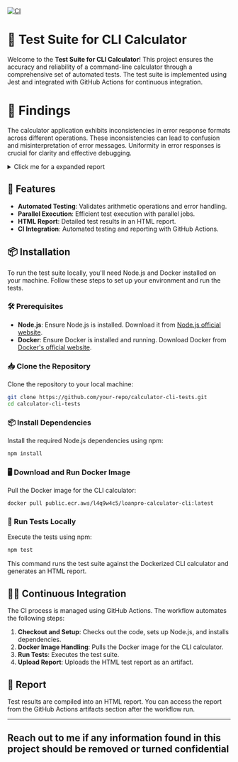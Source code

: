 [![CI](https://github.com/abanzy/SDET-Coding-Challenge/actions/workflows/ci.yml/badge.svg)](https://github.com/abanzy/SDET-Coding-Challenge/actions/workflows/ci.yml)
# 🧪 Test Suite for CLI Calculator

Welcome to the **Test Suite for CLI Calculator**! This project ensures the accuracy and reliability of a command-line calculator through a comprehensive set of automated tests. The test suite is implemented using Jest and integrated with GitHub Actions for continuous integration.

# 🔎 Findings
The calculator application exhibits inconsistencies in error response formats across different operations. These inconsistencies can lead to confusion and misinterpretation of error messages. Uniformity in error responses is crucial for clarity and effective debugging.

<details>
  <summary>Click me for a expanded report</summary>


## 🐛  Bug Report: Addition Operation Failure

## Summary

The test for adding very large numbers (`1e10 + -1e10`) isn't working as expected! It should give us zero, but instead it's showing a strange result: `"Result: 31337"`.

It can be recreated by running the command

```sh
 docker run --rm public.ecr.aws/l4q9w4c5/loanpro-calculator-cli add 1e10 -1e10
```

**Where's the culprit hiding?**

The test case is in the file `tests/tests/add.spec.js` on line 34.
 Here's the test code snippet:

```javascript
test('add 1e10 + -1e10', () => {
  expect(runCalculator('add', 1e10, -1e10)).toBe('Result: 0');
});

```
## 🐛 Bug Report: Inconsistencies in Error Response Uniformity

## Summary

The calculator application shows inconsistencies in error response formats across different operations. Uniform error responses are crucial for clarity and effective debugging.

## Detailed Report
# User-Friendly Error Messages for Calculator Operations 🧮

## Addition Operation (`calculator.spec.js`)

1. **Test Case: `add invalid operands`**
   - **🔍 Current Response:** `'Invalid argument. Must be a numeric value.'`
   - **🚀 Ideal Response:** `'Error: Both numbers you entered must be valid numbers. Please check and try again.'`
     - **💡 Best Practice:** Clearly explain that both inputs should be numbers. Offer a simple and understandable error message.

2. **Test Case: `add missing operand`**
   - **🔍 Current Response:** `'Usage: cli-calculator operation operand1 operand2\nSupported operations: add, subtract, multiply, divide'`
   - **🚀 Ideal Response:** `'Error: You need to enter two numbers to add. Please use the format: operation operand1 operand2'`
     - **💡 Best Practice:** Inform the user that they need to provide two numbers and offer a brief guide on usage.

3. **Test Case: `add missing first operand`**
   - **🔍 Current Response:** `'Usage: cli-calculator operation operand1 operand2\nSupported operations: add, subtract, multiply, divide'`
   - **🚀 Ideal Response:** `'Error: You missed entering the first number. Please use the format: operation operand1 operand2'`
     - **💡 Best Practice:** Clearly state which number is missing and provide instructions on how to use the tool.

4. **Test Case: `add non-numeric first operand`**
   - **🔍 Current Response:** `'Invalid argument. Must be a numeric value.'`
   - **🚀 Ideal Response:** `'Error: The first number you entered is not valid. Please enter a proper number.'`
     - **💡 Best Practice:** Specify that the first number is incorrect and guide the user to enter a valid number.

5. **Test Case: `add non-numeric second operand`**
   - **🔍 Current Response:** `'Invalid argument. Must be a numeric value.'`
   - **🚀 Ideal Response:** `'Error: The second number you entered is not valid. Please enter a proper number.'`
     - **💡 Best Practice:** Indicate which number is incorrect and provide guidance to correct it.

## Subtraction Operation (`calculator.spec.js`)

1. **Test Case: `subtract invalid operand type`**
   - **🔍 Current Response:** `'Invalid argument. Must be a numeric value.'`
   - **🚀 Ideal Response:** `'Error: Both numbers you entered must be valid numbers. Please check and try again.'`
     - **💡 Best Practice:** Clearly state that both inputs need to be numbers and offer a simple error message.

2. **Test Case: `subtract missing second operand`**
   - **🔍 Current Response:** `'Usage: cli-calculator operation operand1 operand2\nSupported operations: add, subtract, multiply, divide'`
   - **🚀 Ideal Response:** `'Error: You need to enter two numbers to subtract. Please use the format: operation operand1 operand2'`
     - **💡 Best Practice:** Inform the user that both numbers are required and offer usage instructions.

3. **Test Case: `subtract missing first operand`**
   - **🔍 Current Response:** `'Usage: cli-calculator operation operand1 operand2\nSupported operations: add, subtract, multiply, divide'`
   - **🚀 Ideal Response:** `'Error: You missed entering the first number. Please use the format: operation operand1 operand2'`
     - **💡 Best Practice:** Clearly indicate which number is missing and provide instructions on how to use the tool.

4. **Test Case: `subtract non-numeric first operand`**
   - **🔍 Current Response:** `'Invalid argument. Must be a numeric value.'`
   - **🚀 Ideal Response:** `'Error: The first number you entered is not valid. Please enter a proper number.'`
     - **💡 Best Practice:** Specify that the first number is incorrect and guide the user to enter a valid number.

5. **Test Case: `subtract non-numeric second operand`**
   - **🔍 Current Response:** `'Invalid argument. Must be a numeric value.'`
   - **🚀 Ideal Response:** `'Error: The second number you entered is not valid. Please enter a proper number.'`
     - **💡 Best Practice:** Indicate which number is incorrect and provide guidance to correct it.

## Multiplication Operation (`calculator.spec.js`)

1. **Test Case: `multiply missing second operand`**
   - **🔍 Current Response:** `'Usage: cli-calculator operation operand1 operand2\nSupported operations: add, subtract, multiply, divide'`
   - **🚀 Ideal Response:** `'Error: You need to enter two numbers to multiply. Please use the format: operation operand1 operand2'`
     - **💡 Best Practice:** Inform the user that both numbers are required and provide clear instructions.

2. **Test Case: `multiply missing first operand`**
   - **🔍 Current Response:** `'Usage: cli-calculator operation operand1 operand2\nSupported operations: add, subtract, multiply, divide'`
   - **🚀 Ideal Response:** `'Error: You missed entering the first number.Please use the format: operation operand1 operand2'`
     - **💡 Best Practice:** Clearly state which number is missing and provide usage instructions.

3. **Test Case: `multiply non-numeric first operand`**
   - **🔍 Current Response:** `'Invalid argument. Must be a numeric value.'`
   - **🚀 Ideal Response:** `'Error: The first number you entered is not valid. Please enter a proper number.'`
     - **💡 Best Practice:** Clearly indicate which number is incorrect and ensure the message is specific.

4. **Test Case: `multiply non-numeric second operand`**
   - **🔍 Current Response:** `'Invalid argument. Must be a numeric value.'`
   - **🚀 Ideal Response:** `'Error: The second number you entered is not valid. Please enter a proper number.'`
     - **💡 Best Practice:** Maintain consistency by specifying which number is problematic.

## Division Operation (`calculator.spec.js`)

1. **Test Case: `divide by zero`**
   - **🔍 Current Response:** `'Error: Cannot divide by zero'`
   - **🚀 Ideal Response:** `'Error: You cannot divide by zero. Please enter a different number.'`
     - **💡 Best Practice:** Clearly explain why dividing by zero isn’t allowed and guide users to enter a different number.

2. **Test Case: `divide invalid operand type`**
   - **🔍 Current Response:** `'Invalid argument. Must be a numeric value.'`
   - **🚀 Ideal Response:** `'Error: Both numbers you entered must be valid numbers. Please check and try again.'`
     - **💡 Best Practice:** Clarify that both inputs need to be numbers and specify the type of error.

3. **Test Case: `divide missing second operand`**
   - **🔍 Current Response:** `'Usage: cli-calculator operation operand1 operand2\nSupported operations: add, subtract, multiply, divide'`
   - **🚀 Ideal Response:** `'Error: You need to enter two numbers to divide. Please use the format: operation operand1 operand2'`
     - **💡 Best Practice:** Inform the user that both numbers are required and offer clear instructions.

4. **Test Case: `divide missing first operand`**
   - **🔍 Current Response:** `'Usage: cli-calculator operation operand1 operand2\nSupported operations: add, subtract, multiply, divide'`
   - **🚀 Ideal Response:** `'Error: You missed entering the first number. Please use the format: operation operand1 operand2'`
     - **💡 Best Practice:** Include a message about the missing number and provide clear usage instructions.

5. **Test Case: `divide non-numeric second operand`**
   - **🔍 Current Response:** `'Invalid argument. Must be a numeric value.'`
   - **🚀 Ideal Response:** `'Error: The second number you entered is not valid. Please enter a proper number.'`
     - **💡 Best Practice:** Clearly specify which number is incorrect and guide users to correct their input.


## Recommendations

- **🎯 Standardize Error Messages:** Use consistent and clear error messages across all operations.
- **🔄 Implement Consistent Logging Practices:** Ensure all error messages are user-friendly and easy to understand.
- **🛠️ User-Friendly Errors:** Make sure error messages provide clear guidance to help users correct their mistakes.
- **🔍 Regular Review:** Continuously review and update error messages based on user feedback to improve clarity.

---

</details>

## 🚀 Features

- **Automated Testing**: Validates arithmetic operations and error handling.
- **Parallel Execution**: Efficient test execution with parallel jobs.
- **HTML Report**: Detailed test results in an HTML report.
- **CI Integration**: Automated testing and reporting with GitHub Actions.

## 📦 Installation

To run the test suite locally, you'll need Node.js and Docker installed on your machine. Follow these steps to set up your environment and run the tests.

### 🛠️ Prerequisites

- **Node.js**: Ensure Node.js is installed. Download it from [Node.js official website](https://nodejs.org/).
- **Docker**: Ensure Docker is installed and running. Download Docker from [Docker's official website](https://www.docker.com/get-started).

### 📥 Clone the Repository

Clone the repository to your local machine:

```sh
git clone https://github.com/your-repo/calculator-cli-tests.git
cd calculator-cli-tests
```

### 📦 Install Dependencies

Install the required Node.js dependencies using npm:

```sh
npm install
```

### 🖥️ Download and Run Docker Image

Pull the Docker image for the CLI calculator:

```sh
docker pull public.ecr.aws/l4q9w4c5/loanpro-calculator-cli:latest
```

### 🧪 Run Tests Locally

Execute the tests using npm:

```sh
npm test
```

This command runs the test suite against the Dockerized CLI calculator and generates an HTML report.

## 🧑‍💻 Continuous Integration

The CI process is managed using GitHub Actions. The workflow automates the following steps:

1. **Checkout and Setup**: Checks out the code, sets up Node.js, and installs dependencies.
2. **Docker Image Handling**: Pulls the Docker image for the CLI calculator.
3. **Run Tests**: Executes the test suite.
4. **Upload Report**: Uploads the HTML test report as an artifact.


## 📄 Report

Test results are compiled into an HTML report. You can access the report from the GitHub Actions artifacts section after the workflow run.
 
---
Reach out to me if any information found in this project should be removed or turned confidential
---
